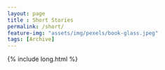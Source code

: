 ```yaml
--- 
layout: page
title : Short Stories
permalink: /short/ 
feature-img: "assets/img/pexels/book-glass.jpeg"
tags: [Archive]
---
```


{% include long.html %}
